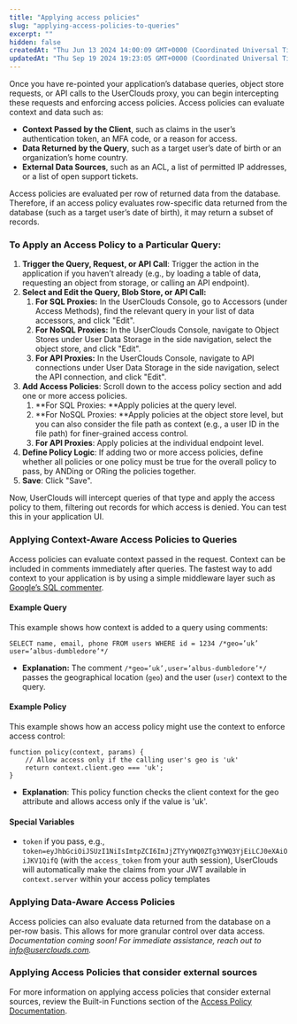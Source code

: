 ```yaml
---
title: "Applying access policies"
slug: "applying-access-policies-to-queries"
excerpt: ""
hidden: false
createdAt: "Thu Jun 13 2024 14:00:09 GMT+0000 (Coordinated Universal Time)"
updatedAt: "Thu Sep 19 2024 19:23:05 GMT+0000 (Coordinated Universal Time)"
---
```

Once you have re-pointed your application’s database queries, object store requests, or API calls to the UserClouds proxy, you can begin intercepting these requests and enforcing access policies. Access policies can evaluate context and data such as:

- **Context Passed by the Client**, such as claims in the user’s authentication token, an MFA code, or a reason for access.
- **Data Returned by the Query**, such as a target user’s date of birth or an organization’s home country.
- **External Data Sources**, such as an ACL, a list of permitted IP addresses, or a list of open support tickets.

Access policies are evaluated per row of returned data from the database. Therefore, if an access policy evaluates row-specific data returned from the database (such as a target user’s date of birth), it may return a subset of records.

### To Apply an Access Policy to a Particular Query:

1. **Trigger the Query, Request, or API Call**: Trigger the action in the application if you haven’t already (e.g., by loading a table of data, requesting an object from storage, or calling an API endpoint).
2. **Select and Edit the Query, Blob Store, or API Call:** 
   1. **For SQL Proxies:** In the UserClouds Console, go to Accessors (under Access Methods), find the relevant query in your list of data accessors, and click "Edit".
   2. **For NoSQL Proxies:** In the UserClouds Console, navigate to Object Stores under User Data Storage in the side navigation, select the object store, and click "Edit".
   3. **For API Proxies:** In the UserClouds Console, navigate to API connections under User Data Storage in the side navigation, select the API connection, and click "Edit".
3. **Add Access Policies**: Scroll down to the access policy section and add one or more access policies.
   1. **For SQL Proxies: **Apply policies at the query level.
   2. **For NoSQL Proxies: **Apply policies at the object store level, but you can also consider the file path as context (e.g., a user ID in the file path) for finer-grained access control.
   3. **For API Proxies**: Apply policies at the individual endpoint level.
4. **Define Policy Logic**: If adding two or more access policies, define whether all policies or one policy must be true for the overall policy to pass, by ANDing or ORing the policies together.
5. **Save**: Click "Save".

Now, UserClouds will intercept queries of that type and apply the access policy to them, filtering out records for which access is denied. You can test this in your application UI.

### Applying Context-Aware Access Policies to Queries

Access policies can evaluate context passed in the request. Context can be included in comments immediately after queries. The fastest way to add context to your application is by using a simple middleware layer such as [Google’s SQL commenter](https://google.github.io/sqlcommenter/#:~:text=sqlcommenter%20is%20a%20suite,code%20that%20caused%20its%20execution.).

#### Example Query

This example shows how context is added to a query using comments:

```
SELECT name, email, phone FROM users WHERE id = 1234 /*geo=’uk’ user=’albus-dumbledore’*/
```

- **Explanation:** The comment `/*geo=’uk’,user=’albus-dumbledore’*/` passes the geographical location (`geo`) and the user (`user`) context to the query.

#### Example Policy

This example shows how an access policy might use the context to enforce access control:

```
function policy(context, params) {  
    // Allow access only if the calling user's geo is 'uk'  
    return context.client.geo === 'uk';  
}
```

- **Explanation**: This policy function checks the client context for the geo attribute and allows access only if the value is 'uk'.

#### Special Variables

- `token` if you pass, e.g., `token=eyJhbGciOiJSUzI1NiIsImtpZCI6ImJjZTYyYWQ0ZTg3YWQ3YjEiLCJ0eXAiOiJKV1QifQ` (with the `access_token` from your auth session), UserClouds will automatically make the claims from your JWT available in `context.server` within your access policy templates

### Applying Data-Aware Access Policies

Access policies can also evaluate data returned from the database on a per-row basis. This allows for more granular control over data access. _Documentation coming soon! For immediate assistance, reach out to [info@userclouds.com](mailto:info@userclouds.com)._

### Applying Access Policies that consider external sources

For more information on applying access policies that consider external sources, review the Built-in Functions section of the [Access Policy Documentation](https://docs.userclouds.com/docs/access-policies-1#built-in-functions.).
